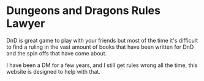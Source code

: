 # Dungeons and Dragons Rules Lawyer

DnD is great game to play with your friends but most of the time it's difficult to find a ruling in the vast amount of books that have been written for DnD and the spin offs that have come about.

I have been a DM for a few years, and I still get rules wrong all the time, this website is designed to help with that.
